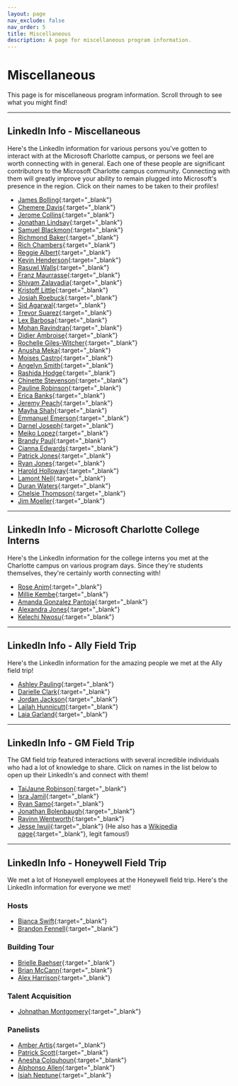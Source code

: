 ```yaml
---
layout: page
nav_exclude: false
nav_order: 5
title: Miscellaneous
description: A page for miscellaneous program information.
---
```


# Miscellaneous

This page is for miscellaneous program information. Scroll through to see what you might find!

---

## LinkedIn Info - Miscellaneous

Here's the LinkedIn information for various persons you've gotten to interact with at the Microsoft Charlotte campus, or persons we feel are worth connecting with in general. Each one of these people are significant contributors to the Microsoft Charlotte campus community. Connecting with them will greatly improve your ability to remain plugged into Microsoft's presence in the region. Click on their names to be taken to their profiles!

* [James Bolling](https://www.linkedin.com/in/jamesbolling/){:target="_blank"}
* [Chemere Davis](https://www.linkedin.com/in/chemeredavis/){:target="_blank"}
* [Jerome Collins](https://www.linkedin.com/in/jerome-collins-7789862b/){:target="_blank"}
* [Jonathan Lindsay](https://www.linkedin.com/in/jonathanllindsay/){:target="_blank"}
* [Samuel Blackmon](https://www.linkedin.com/in/sblackmon/){:target="_blank"}
* [Richmond Baker](https://www.linkedin.com/in/richmond-baker-iii-he-him-his-9b60471/){:target="_blank"}
* [Rich Chambers](https://www.linkedin.com/in/richkchambers/){:target="_blank"}
* [Reggie Albert](https://www.linkedin.com/in/reggie-albert-3803719/){:target="_blank"}
* [Kevin Henderson](https://www.linkedin.com/in/%E2%98%81%EF%B8%8Fkevin-henderson-9985076b/){:target="_blank"}
* [Rasuwl Walls](https://www.linkedin.com/in/rasuwl/){:target="_blank"}
* [Franz Maurrasse](https://www.linkedin.com/in/franzlmaurrasse/){:target="_blank"}
* [Shivam Zalavadia](https://www.linkedin.com/in/shivam-zalavadia/){:target="_blank"}
* [Kristoff Little](https://www.linkedin.com/in/kristoff-little-53382a199/){:target="_blank"}
* [Josiah Roebuck](https://www.linkedin.com/in/josiahroebuck/){:target="_blank"}
* [Sid Agarwal](https://www.linkedin.com/in/sid-agarwal-480a68162/){:target="_blank"}
* [Trevor Suarez](https://www.linkedin.com/in/trevorsuarez/){:target="_blank"}
* [Lex Barbosa](https://www.linkedin.com/in/lexbarbosa/){:target="_blank"}
* [Mohan Ravindran](https://www.linkedin.com/in/mohan-ravindran-736a2516/){:target="_blank"}
* [Didier Ambroise](https://www.linkedin.com/in/didier-ambroise-81399087/){:target="_blank"}
* [Rochelle Giles-Witcher](https://www.linkedin.com/in/rochellegiles/){:target="_blank"}
* [Anusha Meka](https://www.linkedin.com/in/anushameka/){:target="_blank"}
* [Moises Castro](https://www.linkedin.com/in/moises-castro-52637117/){:target="_blank"}
* [Angelyn Smith](https://www.linkedin.com/in/angelynempowers/){:target="_blank"}
* [Rashida Hodge](https://www.linkedin.com/in/rashidahodge/){:target="_blank"}
* [Chinette Stevenson](https://www.linkedin.com/in/chinettestevenson/){:target="_blank"}
* [Pauline Robinson](https://www.linkedin.com/in/pauline-robinson/){:target="_blank"}
* [Erica Banks](https://www.linkedin.com/in/erica-banks-420b538a/){:target="_blank"}
* [Jeremy Peach](https://www.linkedin.com/in/jeremypeach/){:target="_blank"}
* [Mayha Shah](https://www.linkedin.com/in/mayhashah/){:target="_blank"}
* [Emmanuel Emerson](https://www.linkedin.com/in/emmanuel-emerson-ba27bb58/){:target="_blank"}
* [Darnel Joseph](https://www.linkedin.com/in/darnel/){:target="_blank"}
* [Meiko Lopez](https://www.linkedin.com/in/mldukes/){:target="_blank"}
* [Brandy Paul](https://www.linkedin.com/in/brandy-paul/){:target="_blank"}
* [Cianna Edwards](https://www.linkedin.com/in/cianna-edwards/){:target="_blank"}
* [Patrick Jones](https://www.linkedin.com/in/patrick-jones-mba-12a8051/){:target="_blank"}
* [Ryan Jones](https://www.linkedin.com/in/ryan-jones-msft/){:target="_blank"}
* [Harold Holloway](https://www.linkedin.com/in/haroldholloway/){:target="_blank"}
* [Lamont Nell](https://www.linkedin.com/in/lamontnell/){:target="_blank"}
* [Duran Waters](https://www.linkedin.com/in/dfwpics){:target="_blank"}
* [Chelsie Thompson](https://www.linkedin.com/in/chelsiethompson){:target="_blank"}
* [Jim Moeller](https://www.linkedin.com/in/jim-moeller-7b7bb8){:target="_blank"}

---

## LinkedIn Info - Microsoft Charlotte College Interns

Here's the LinkedIn information for the college interns you met at the Charlotte campus on various program days. Since they're students themselves, they're certainly worth connecting with!

* [Rose Anim](https://www.linkedin.com/in/rose-anim/){:target="_blank"}
* [Millie Kembe](https://www.linkedin.com/in/millie-kembe/){:target="_blank"}
* [Amanda Gonzalez Pantoja](https://www.linkedin.com/in/amanda-gonzalez-pantoja-268013291/){:target="_blank"}
* [Alexandra Jones](https://www.linkedin.com/in/alexandra-jones-ncsu/){:target="_blank"}
* [Kelechi Nwosu](https://www.linkedin.com/in/kc-nwosu/){:target="_blank"}

---

## LinkedIn Info - Ally Field Trip

Here's the LinkedIn information for the amazing people we met at the Ally field trip!

* [Ashley Pauling](https://www.linkedin.com/in/ashley-pauling-m-a-04768975/){:target="_blank"}
* [Darielle Clark](https://www.linkedin.com/in/darijc/){:target="_blank"}
* [Jordan Jackson](https://www.linkedin.com/in/jordan-jackson-2a4310174/){:target="_blank"}
* [Lailah Hunnicutt](https://www.linkedin.com/in/lailah-hunnicutt/){:target="_blank"}
* [Laia Garland](https://www.linkedin.com/in/laia-garland-97740a191/){:target="_blank"}

---

## LinkedIn Info - GM Field Trip

The GM field trip featured interactions with several incredible individuals who had a lot of knowledge to share. Click on names in the list below to open up their LinkedIn's and connect with them!

* [TaiJaune Robinson](https://www.linkedin.com/in/taijaunerobinson/){:target="_blank"}
* [Isra Jamil](https://www.linkedin.com/in/isra-jamil-26370b136/){:target="_blank"}
* [Ryan Samo](https://www.linkedin.com/in/ryansamo/){:target="_blank"}
* [Jonathan Bolenbaugh](https://www.linkedin.com/in/jonathan-bolenbaugh-50798a12/){:target="_blank"}
* [Ravinn Wentworth](https://www.linkedin.com/in/ravinn-wentworth-40a885170/){:target="_blank"}
* [Jesse Iwuji](https://www.linkedin.com/in/jesseiwuji/){:target="_blank"} (He also has a [Wikipedia page](https://en.wikipedia.org/wiki/Jesse_Iwuji){:target="_blank"}, legit famous!)

---

## LinkedIn Info - Honeywell Field Trip

We met a lot of Honeywell employees at the Honeywell field trip. Here's the LinkedIn information for everyone we met!

### Hosts

* [Bianca Swift](https://www.linkedin.com/in/bianca-swift12/){:target="_blank"}
* [Brandon Fennell](https://www.linkedin.com/in/brandon-fennell1/){:target="_blank"}

### Building Tour

* [Brielle Baehser](https://www.linkedin.com/in/briellebaehser/){:target="_blank"}
* [Brian McCann](https://www.linkedin.com/in/briantmccann/){:target="_blank"}
* [Alex Harrison](https://www.linkedin.com/in/honalex/){:target="_blank"}

### Talent Acquisition

* [Johnathan Montgomery](https://www.linkedin.com/in/johnathan/){:target="_blank"}

### Panelists

* [Amber Artis](https://www.linkedin.com/in/amber-artis-ms-57b48b1a2/){:target="_blank"}
* [Patrick Scott](https://www.linkedin.com/in/patrick-scott-60366a144/){:target="_blank"}
* [Anesha Colquhoun](https://www.linkedin.com/in/anesha-colquhoun-8973691b1/){:target="_blank"}
* [Alphonso Allen](https://www.linkedin.com/in/alphonso-allen-09b36863/){:target="_blank"}
* [Isiah Neptune](https://www.linkedin.com/in/iln32/){:target="_blank"}
